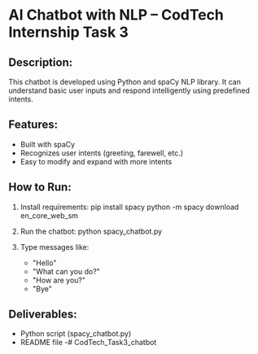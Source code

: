 # AI Chatbot with NLP – CodTech Internship Task 3

## Description:
This chatbot is developed using Python and spaCy NLP library. It can understand basic user inputs and respond intelligently using predefined intents.

## Features:
- Built with spaCy
- Recognizes user intents (greeting, farewell, etc.)
- Easy to modify and expand with more intents

## How to Run:
1. Install requirements:
   pip install spacy
   python -m spacy download en_core_web_sm

2. Run the chatbot:
   python spacy_chatbot.py

3. Type messages like:
   - "Hello"
   - "What can you do?"
   - "How are you?"
   - "Bye"

## Deliverables:
- Python script (spacy_chatbot.py)
- README file
-# CodTech_Task3_chatbot
